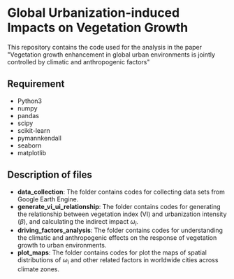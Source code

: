 # Global Urbanization-induced Impacts on Vegetation Growth
This repository contains the code used for the analysis in the paper "Vegetation growth enhancement in global urban environments is jointly controlled by climatic and anthropogenic factors"

## Requirement
- Python3
- numpy
- pandas
- scipy
- scikit-learn
- pymannkendall
- seaborn
- matplotlib

## Description of files
- **data_collection**: The folder contains codes for collecting data sets from Google Earth Engine.
- **generate_vi_ui_relationship**: The folder contains codes for generating the relationship between vegetation index (VI) and urbanization intensity ($\beta$), and calculating the indirect impact $\omega_i$.
- **driving_factors_analysis**: The folder contains codes for understanding the climatic and anthropogenic effects on the response of vegetation growth to urban environments.
- **plot_maps**: The folder contains codes for plot the maps of spatial distributions of $\omega_i$ and other related factors in worldwide cities across climate zones.
